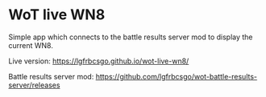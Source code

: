# WoT live WN8
Simple app which connects to the battle results server mod to display the current WN8.

Live version: https://lgfrbcsgo.github.io/wot-live-wn8/

Battle results server mod: https://github.com/lgfrbcsgo/wot-battle-results-server/releases